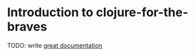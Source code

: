 # Introduction to clojure-for-the-braves

TODO: write [great documentation](http://jacobian.org/writing/what-to-write/)
